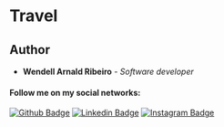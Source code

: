 # Travel



## Author

* **Wendell Arnald Ribeiro** - *Software developer*

#### Follow me on my social networks:

[![Github Badge](https://img.shields.io/badge/-Github-000?style=for-the-badge&logo=Github&logoColor=white&link=https://github.com/wendellarnald)](https://github.com/wendellarnald)
[![Linkedin Badge](https://img.shields.io/badge/-LinkedIn-blue?style=for-the-badge&logo=Linkedin&logoColor=white&link=https://www.linkedin.com/in/wendell-arnald-ribeiro/)](https://www.linkedin.com/in/wendell-arnald-ribeiro/)
[![Instagram Badge](https://img.shields.io/badge/-Instagram-C13584?style=for-the-badge&logo=instagram&logoColor=white&link=https://www.instagram.com/wendellarnald_/)](https://www.instagram.com/wendellarnald_/)
